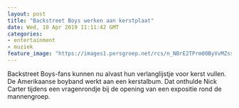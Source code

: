 ```yaml
---
layout: post
title: "Backstreet Boys werken aan kerstplaat"
date: Wed, 10 Apr 2019 11:11:42 GMT
categories: 
- entertainment 
- muziek 
feature_image: "https://images1.persgroep.net/rcs/n_NBrE2TPrm00ByVvMZssPo2mpM/diocontent/143455454/_fitwidth/400/?appId=21791a8992982cd8da851550a453bd7f&quality=0.7"
---
```


Backstreet Boys-fans kunnen nu alvast hun verlanglijstje voor kerst vullen. De Amerikaanse boyband werkt aan een kerstalbum. Dat onthulde Nick Carter tijdens een vragenrondje bij de opening van een expositie rond de mannengroep.
